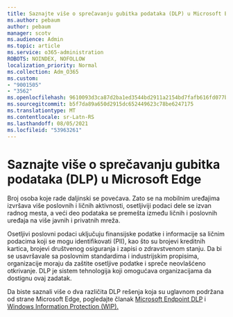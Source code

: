 ```yaml
---
title: Saznajte više o sprečavanju gubitka podataka (DLP) u Microsoft Edge
ms.author: pebaum
author: pebaum
manager: scotv
ms.audience: Admin
ms.topic: article
ms.service: o365-administration
ROBOTS: NOINDEX, NOFOLLOW
localization_priority: Normal
ms.collection: Adm_O365
ms.custom:
- "9001505"
- "3562"
ms.openlocfilehash: 9610093d3ca87d2ba1ed3544bd2911a2154bd7fafb616fd077b42d5cce6c49fb
ms.sourcegitcommit: b5f7da89a650d2915dc652449623c78be6247175
ms.translationtype: MT
ms.contentlocale: sr-Latn-RS
ms.lasthandoff: 08/05/2021
ms.locfileid: "53963261"
---
```

# <a name="learn-about-data-loss-prevention-dlp-in-microsoft-edge"></a>Saznajte više o sprečavanju gubitka podataka (DLP) u Microsoft Edge

Broj osoba koje rade daljinski se povećava. Zato se na mobilnim uređajima izvršava više poslovnih i ličnih aktivnosti, osetljiviji podaci dele se izvan radnog mesta, a veći deo podataka se premešta između ličnih i poslovnih uređaja na više javnih i privatnih mreža.

Osetljivi poslovni podaci uključuju finansijske podatke i informacije sa ličnim podacima koji se mogu identifikovati (PII), kao što su brojevi kreditnih kartica, brojevi društvenog osiguranja i zapisi o zdravstvenom stanju. Da bi se usavršavale sa poslovnim standardima i industrijskim propisima, organizacije moraju da zaštite osetljive podatke i spreče neovlašćeno otkrivanje. DLP je sistem tehnologija koji omogućava organizacijama da dostignu ovaj zadatak.

Da biste saznali više o dva različita DLP rešenja koja su uglavnom podržana od strane Microsoft Edge, pogledajte članak [Microsoft Endpoint DLP](https://go.microsoft.com/fwlink/?linkid=2151765) i [Windows Information Protection (WIP).](https://go.microsoft.com/fwlink/?linkid=2151766)